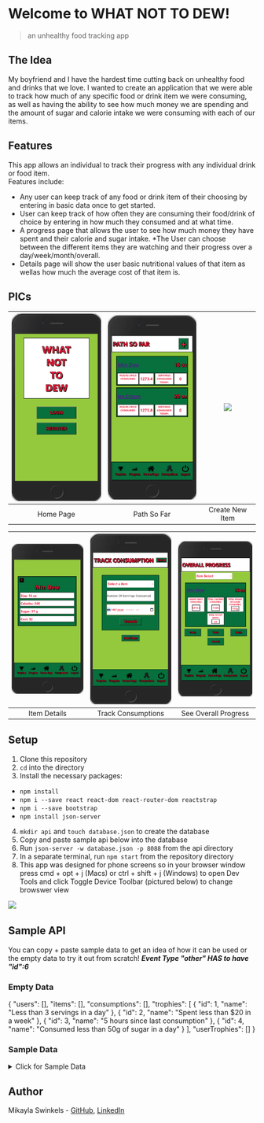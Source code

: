 # Welcome to WHAT NOT TO DEW!

> an unhealthy food tracking app

## The Idea

My boyfriend and I have the hardest time cutting back on unhealthy food and drinks that we love. I wanted to create an application that we were able to track how much of any specific food or drink item we were consuming, as well as having the ability to see how much money we are spending and the amount of sugar and calorie intake we were consuming with each of our items. 

## Features

This app allows an individual to track their progress with any individual drink or food item. <br />
Features include:
* Any user can keep track of any food or drink item of their choosing by entering in basic data once to get started.
* User can keep track of how often they are consuming their food/drink of choice by entering in how  much they consumed and at what time.
* A progress page that allows the user to see how much money they have spent and their calorie and sugar intake.
  *The User can choose between the different items they are watching and their progress over a day/week/month/overall.
* Details page will show the user basic nutritional values of that item as wellas how much the average cost of that item is.

## PICs
| <img src="./images/Home.png" width="207"> | <img src="./images/So Far.png" width="207"> | <img src="./images/New Item.gif" width="207"> 
| :---: | :---: | :---: |
| Home Page | Path So Far | Create New Item |

| <img src="./images/Item Details.png" width="207"> | <img src="./images/Consumption.png" width="207"> | <img src="./images/Overall Progress.png" width="207"> 
| :---: | :---: | :---: |
| Item Details | Track Consumptions | See Overall Progress |


## Setup
1. Clone this repository
2. ```cd``` into the directory
3. Install the necessary packages:
* ```npm install```
* ```npm i --save react react-dom react-router-dom reactstrap```
* ```npm i --save bootstrap```
* ```npm install json-server```
4. ```mkdir api``` and ```touch database.json``` to create the database
5. Copy and paste sample api below into the database
6. Run ```json-server -w database.json -p 8088``` from the api directory
7. In a separate terminal, run ```npm start``` from the repository directory
8. This app was designed for phone screens so in your browser window press cmd + opt + j (Macs) or ctrl + shift + j (Windows) to open Dev Tools and click Toggle Device Toolbar (pictured below) to change browswer view

<img src="./images/devTools.png" width="207"> 

## Sample API

You can copy + paste sample data to get an idea of how it can be used or the empty data to try it out from scratch!
***Event Type "other" HAS to have "id":6***

### Empty Data
{
  "users": [],
  "items": [],
  "consumptions": [],
  "trophies": [
    {
      "id": 1,
      "name": "Less than 3 servings in a day"
    },
    {
      "id": 2,
      "name": "Spent less than $20 in a week"
    },
    {
      "id": 3,
      "name": "5 hours since last consumption"
    },
    {
      "id": 4,
      "name": "Consumed less than 50g of sugar in a day"
    }
  ],
  "userTrophies": []
}

### Sample Data
<details><summary>Click for Sample Data</summary>
<p>

```
{
  "users": [
    {
      "email": "mike@mike.com",
      "password": "mike",
      "username": "mike",
      "id": 1
    }
  ],
  "items": [
    {
      "id": 1,
      "name": "Mtn Dew",
      "size": 16,
      "servings": 1,
      "calories": 260,
      "sugar": 37,
      "cost": 2
    }
  ],
  "consumptions": [
    {
      "itemId": 1,
      "servings": 1,
      "time": "2020-09-10T13:40",
      "userId": 1,
      "id": 1
    },
    {
      "itemId": 1,
      "servings": 1,
      "time": "2020-09-25T09:34",
      "userId": 1,
      "id": 2
    },
    {
      "itemId": 1,
      "servings": 2,
      "time": "2020-10-05T09:45",
      "userId": 1,
      "id": 3
    },
    {
      "itemId": 1,
      "servings": 1,
      "time": "2020-10-06T12:34",
      "userId": 1,
      "id": 4
    }
  ],
  "trophies": [
    {
      "id": 1,
      "name": "Less than 3 servings in a day"
    },
    {
      "id": 2,
      "name": "Spent less than $20 in a week"
    },
    {
      "id": 3,
      "name": "5 hours since last consumption"
    },
    {
      "id": 4,
      "name": "Consumed less than 50g of sugar in a day"
    }
  ],
  "userTrophies": [
    {
      "id": 1,
      "userId": 1,
      "trophyId": 2
    }
  ]
}
```

</p>
</details>

## Author

Mikayla Swinkels - [GitHub](https://github.com/mswinkels09), [LinkedIn](www.linkedin.com/in/mikayla-swinkels)